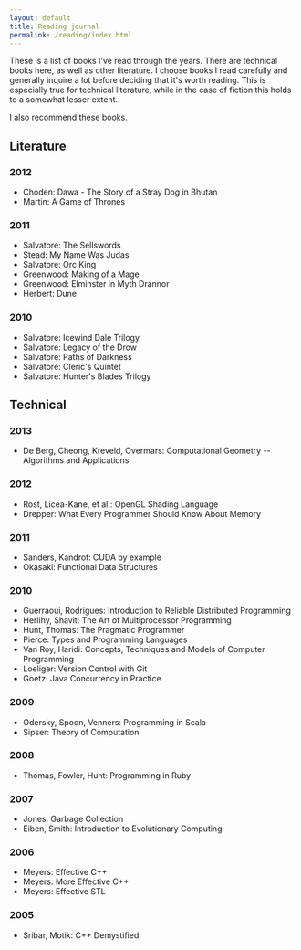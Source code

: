 ```yaml
---
layout: default
title: Reading journal
permalink: /reading/index.html
---
```


These is a list of books I've read through the years. There are technical books here, as well as other literature.
I choose books I read carefully and generally inquire a lot before deciding that it's worth reading.
This is especially true for technical literature, while in the case of fiction this holds to a somewhat lesser extent.

I also recommend these books.


## Literature


### 2012

* Choden: Dawa - The Story of a Stray Dog in Bhutan
* Martin: A Game of Thrones


### 2011

* Salvatore: The Sellswords
* Stead: My Name Was Judas
* Salvatore: Orc King
* Greenwood: Making of a Mage
* Greenwood: Elminster in Myth Drannor
* Herbert: Dune


### 2010

* Salvatore: Icewind Dale Trilogy
* Salvatore: Legacy of the Drow
* Salvatore: Paths of Darkness
* Salvatore: Cleric's Quintet
* Salvatore: Hunter's Blades Trilogy


## Technical


### 2013

* De Berg, Cheong, Kreveld, Overmars: Computational Geometry -- Algorithms and Applications


### 2012

* Rost, Licea-Kane, et al.: OpenGL Shading Language
* Drepper: What Every Programmer Should Know About Memory


### 2011

* Sanders, Kandrot: CUDA by example
* Okasaki: Functional Data Structures

### 2010

* Guerraoui, Rodrigues: Introduction to Reliable Distributed Programming
* Herlihy, Shavit: The Art of Multiprocessor Programming
* Hunt, Thomas: The Pragmatic Programmer
* Pierce: Types and Programming Languages
* Van Roy, Haridi: Concepts, Techniques and Models of Computer Programming
* Loeliger: Version Control with Git
* Goetz: Java Concurrency in Practice


### 2009

* Odersky, Spoon, Venners: Programming in Scala
* Sipser: Theory of Computation


### 2008

* Thomas, Fowler, Hunt: Programming in Ruby


### 2007

* Jones: Garbage Collection
* Eiben, Smith: Introduction to Evolutionary Computing


### 2006

* Meyers: Effective C++
* Meyers: More Effective C++
* Meyers: Effective STL


### 2005

* Sribar, Motik: C++ Demystified









